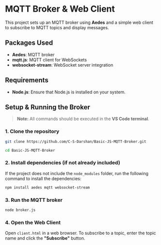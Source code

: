 # MQTT Broker & Web Client

This project sets up an MQTT broker using **Aedes** and a simple web client to subscribe to MQTT topics and display messages.

## Packages Used
- **Aedes**: MQTT broker
- **mqtt.js**: MQTT client for WebSockets
- **websocket-stream**: WebSocket server integration

## Requirements
- **Node.js**: Ensure that Node.js is installed on your system.

## Setup & Running the Broker  

> **Note:** All commands should be executed in the **VS Code terminal**.
 
### 1. Clone the repository
```bash
git clone https://github.com/C-S-Darshan/Basic-JS-MQTT-Broker.git
```
```bash
cd Basic-JS-MQTT-Broker
```

### 2. Install dependencies (if not already included)
If the project does not include the `node_modules` folder, run the following command to install the dependencies:
```bash
npm install aedes mqtt websocket-stream
```

### 3. Run the MQTT broker
```bash
node broker.js
```

### 4. Open the Web Client  
Open `client.html` in a web browser. To subscribe to a topic, enter the topic name and click the **"Subscribe"** button.  



